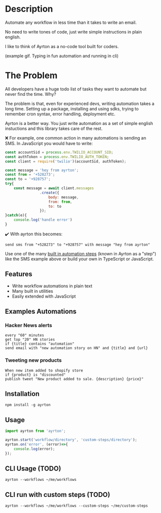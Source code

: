 # Description
Automate any workflow in less time than it takes to write an email.

No need to write tones of code, just write simple instructions in plain english. 

I like to think of Ayrton as a no-code tool built for coders.

(example gif. Typing in fun automation and running in cli)


# The Problem
All developers have a huge todo list of tasks they want to automate but never find the time. Why?

The problem is that, even for experienced devs, writing automation takes a long time. Setting up a package, installing and using sdks, trying to remember cron syntax, error handling, deployment etc.

Ayrton is a better way. You just write automation as a set of simple english instuctions and this library takes care of the rest.

❌ For example, one common action in many automations is sending an SMS. In JavaScript you would have to write:
``` javascript
const accountSid = process.env.TWILIO_ACCOUNT_SID;
const authToken = process.env.TWILIO_AUTH_TOKEN;
const client = require('twilio')(accountSid, authToken);

const message = 'hey from ayrton';
const from = '+528273';
const to = '+928757';
try{
    const message = await client.messages
                .create({
                    body: message,
                    from: from,
                    to: to
                });
}catch(e){
    console.log('handle error')
}


```

✔️ With ayrton this becomes:

``` 
send sms from "+528273" to "+928757" with message "hey from ayrton" 
```

Use one of the many [built in automation steps](built-in-steps.md) (known in Ayrton as a "step") like the SMS example above or build your own in TypeScript or JavaScript.


## Features
- Write workflow automations in plain text
- Many built in utilities
- Easily extended with JavaScript

## Examples Automations

### Hacker News alerts
``` 
every "60" minutes
get top "20" HN stories 
if {title} contains "automation"
send email with "new automation story on HN" and {title} and {url}
```

### Tweeting new products
```
When new item added to shopify store
if {product} is "discounted" 
publish tweet "New product added to sale. {description} {price}"
```

## Installation
```
npm install -g ayrton
```

## Usage
``` javascript
import ayrton from 'ayrton';

ayrton.start('workflow/directory', 'custom-steps/directory');
ayrton.on('error', (error)=>{
    console.log(error);
});
```

## CLI Usage (TODO)
```
ayrton --workflows ~/me/workflows
```

## CLI run with custom steps (TODO)
```
ayrton --workflows ~/me/workflows --custom-steps ~/me/custom-steps
```
